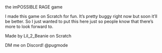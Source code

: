 the imPOSSIBLE RAGE game

I made this game on Scratch for fun. It’s pretty buggy right now but soon it’ll be better. So I just wanted to put this here just so people know that there’s more to look forward to.



Made by Lil_2_Beanie on Scratch

DM me on Discord! @pugmode

